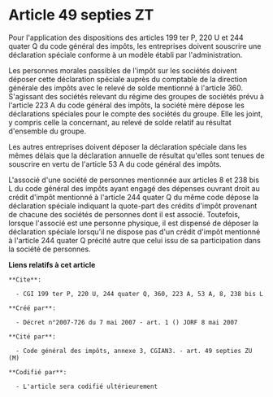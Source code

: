# Article 49 septies ZT

Pour l'application des dispositions des articles 199 ter P, 220 U et 244 quater Q du code général des impôts, les entreprises
doivent souscrire une déclaration spéciale conforme à un modèle établi par l'administration.

Les personnes morales passibles de l'impôt sur les sociétés doivent déposer cette déclaration spéciale auprès du comptable de
la direction générale des impôts avec le relevé de solde mentionné à l'article 360. S'agissant des sociétés relevant du
régime des groupes de sociétés prévu à l'article 223 A du code général des impôts, la société mère dépose les déclarations
spéciales pour le compte des sociétés du groupe. Elle les joint, y compris celle la concernant, au relevé de solde relatif au
résultat d'ensemble du groupe.

Les autres entreprises doivent déposer la déclaration spéciale dans les mêmes délais que la déclaration annuelle de résultat
qu'elles sont tenues de souscrire en vertu de l'article 53 A du code général des impôts.

L'associé d'une société de personnes mentionnée aux articles 8 et 238 bis L du code général des impôts ayant engagé des
dépenses ouvrant droit au crédit d'impôt mentionné à l'article 244 quater Q du même code dépose la déclaration spéciale
indiquant la quote-part des crédits d'impôt provenant de chacune des sociétés de personnes dont il est associé. Toutefois,
lorsque l'associé est une personne physique, il est dispensé de déposer la déclaration spéciale lorsqu'il ne dispose pas d'un
crédit d'impôt mentionné à l'article 244 quater Q précité autre que celui issu de sa participation dans la société de
personnes.

**Liens relatifs à cet article**

	**Cite**:

	  - CGI 199 ter P, 220 U, 244 quater Q, 360, 223 A, 53 A, 8, 238 bis L

	**Créé par**:

	  - Décret n°2007-726 du 7 mai 2007 - art. 1 () JORF 8 mai 2007

	**Cité par**:

	  - Code général des impôts, annexe 3, CGIAN3. - art. 49 septies ZU (M)

	**Codifié par**:

	  - L'article sera codifié ultérieurement

